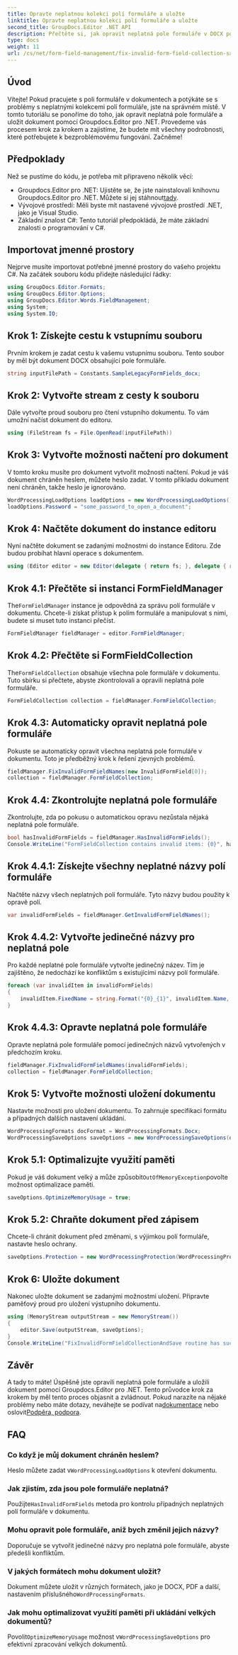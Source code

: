 ```yaml
---
title: Opravte neplatnou kolekci polí formuláře a uložte
linktitle: Opravte neplatnou kolekci polí formuláře a uložte
second_title: GroupDocs.Editor .NET API
description: Přečtěte si, jak opravit neplatná pole formuláře v DOCX pomocí Groupdocs.Editor pro .NET. Postupujte podle tohoto průvodce, abyste se ujistili, že vaše dokumenty jsou bez chyb a bezpečně je uložte.
type: docs
weight: 11
url: /cs/net/form-field-management/fix-invalid-form-field-collection-save/
---
```

## Úvod
Vítejte! Pokud pracujete s poli formuláře v dokumentech a potýkáte se s problémy s neplatnými kolekcemi polí formuláře, jste na správném místě. V tomto tutoriálu se ponoříme do toho, jak opravit neplatná pole formuláře a uložit dokument pomocí Groupdocs.Editor pro .NET. Provedeme vás procesem krok za krokem a zajistíme, že budete mít všechny podrobnosti, které potřebujete k bezproblémovému fungování. Začněme!
## Předpoklady
Než se pustíme do kódu, je potřeba mít připraveno několik věcí:
-  Groupdocs.Editor pro .NET: Ujistěte se, že jste nainstalovali knihovnu Groupdocs.Editor pro .NET. Můžete si jej stáhnout[tady](https://releases.groupdocs.com/editor/net/).
- Vývojové prostředí: Měli byste mít nastavené vývojové prostředí .NET, jako je Visual Studio.
- Základní znalost C#: Tento tutoriál předpokládá, že máte základní znalosti o programování v C#.
## Importovat jmenné prostory
Nejprve musíte importovat potřebné jmenné prostory do vašeho projektu C#. Na začátek souboru kódu přidejte následující řádky:
```csharp
using GroupDocs.Editor.Formats;
using GroupDocs.Editor.Options;
using GroupDocs.Editor.Words.FieldManagement;
using System;
using System.IO;
```
## Krok 1: Získejte cestu k vstupnímu souboru
Prvním krokem je zadat cestu k vašemu vstupnímu souboru. Tento soubor by měl být dokument DOCX obsahující pole formuláře.
```csharp
string inputFilePath = Constants.SampleLegacyFormFields_docx;
```
## Krok 2: Vytvořte stream z cesty k souboru
Dále vytvořte proud souboru pro čtení vstupního dokumentu. To vám umožní načíst dokument do editoru.
```csharp
using (FileStream fs = File.OpenRead(inputFilePath))
```
## Krok 3: Vytvořte možnosti načtení pro dokument
V tomto kroku musíte pro dokument vytvořit možnosti načtení. Pokud je váš dokument chráněn heslem, můžete heslo zadat. V tomto příkladu dokument není chráněn, takže heslo je ignorováno.
```csharp
WordProcessingLoadOptions loadOptions = new WordProcessingLoadOptions();
loadOptions.Password = "some_password_to_open_a_document";
```
## Krok 4: Načtěte dokument do instance editoru
Nyní načtěte dokument se zadanými možnostmi do instance Editoru. Zde budou probíhat hlavní operace s dokumentem.
```csharp
using (Editor editor = new Editor(delegate { return fs; }, delegate { return loadOptions; }))
```
## Krok 4.1: Přečtěte si instanci FormFieldManager
 The`FormFieldManager` instance je odpovědná za správu polí formuláře v dokumentu. Chcete-li získat přístup k polím formuláře a manipulovat s nimi, budete si muset tuto instanci přečíst.
```csharp
FormFieldManager fieldManager = editor.FormFieldManager;
```
## Krok 4.2: Přečtěte si FormFieldCollection
 The`FormFieldCollection` obsahuje všechna pole formuláře v dokumentu. Tuto sbírku si přečtete, abyste zkontrolovali a opravili neplatná pole formuláře.
```csharp
FormFieldCollection collection = fieldManager.FormFieldCollection;
```
## Krok 4.3: Automaticky opravit neplatná pole formuláře
Pokuste se automaticky opravit všechna neplatná pole formuláře v dokumentu. Toto je předběžný krok k řešení zjevných problémů.
```csharp
fieldManager.FixInvalidFormFieldNames(new InvalidFormField[0]);
collection = fieldManager.FormFieldCollection;
```
## Krok 4.4: Zkontrolujte neplatná pole formuláře
Zkontrolujte, zda po pokusu o automatickou opravu nezůstala nějaká neplatná pole formuláře.
```csharp
bool hasInvalidFormFields = fieldManager.HasInvalidFormFields();
Console.WriteLine("FormFieldCollection contains invalid items: {0}", hasInvalidFormFields);
```
## Krok 4.4.1: Získejte všechny neplatné názvy polí formuláře
Načtěte názvy všech neplatných polí formuláře. Tyto názvy budou použity k opravě polí.
```csharp
var invalidFormFields = fieldManager.GetInvalidFormFieldNames();
```
## Krok 4.4.2: Vytvořte jedinečné názvy pro neplatná pole
Pro každé neplatné pole formuláře vytvořte jedinečný název. Tím je zajištěno, že nedochází ke konfliktům s existujícími názvy polí formuláře.
```csharp
foreach (var invalidItem in invalidFormFields)
{
    invalidItem.FixedName = string.Format("{0}_{1}", invalidItem.Name, Guid.NewGuid());
}
```
## Krok 4.4.3: Opravte neplatná pole formuláře
Opravte neplatná pole formuláře pomocí jedinečných názvů vytvořených v předchozím kroku.
```csharp
fieldManager.FixInvalidFormFieldNames(invalidFormFields);
collection = fieldManager.FormFieldCollection;
```
## Krok 5: Vytvořte možnosti uložení dokumentu
Nastavte možnosti pro uložení dokumentu. To zahrnuje specifikaci formátu a případných dalších nastavení ukládání.
```csharp
WordProcessingFormats docFormat = WordProcessingFormats.Docx;
WordProcessingSaveOptions saveOptions = new WordProcessingSaveOptions(docFormat);
```
## Krok 5.1: Optimalizujte využití paměti
 Pokud je váš dokument velký a může způsobit`OutOfMemoryException`povolte možnost optimalizace paměti.
```csharp
saveOptions.OptimizeMemoryUsage = true;
```
## Krok 5.2: Chraňte dokument před zápisem
Chcete-li chránit dokument před změnami, s výjimkou polí formuláře, nastavte heslo ochrany.
```csharp
saveOptions.Protection = new WordProcessingProtection(WordProcessingProtectionType.AllowOnlyFormFields, "write_password");
```
## Krok 6: Uložte dokument
Nakonec uložte dokument se zadanými možnostmi uložení. Připravte paměťový proud pro uložení výstupního dokumentu.
```csharp
using (MemoryStream outputStream = new MemoryStream())
{
    editor.Save(outputStream, saveOptions);
}
Console.WriteLine("FixInvalidFormFieldCollectionAndSave routine has successfully finished");
```
## Závěr
 A tady to máte! Úspěšně jste opravili neplatná pole formuláře a uložili dokument pomocí Groupdocs.Editor pro .NET. Tento průvodce krok za krokem by měl tento proces objasnit a zvládnout. Pokud narazíte na nějaké problémy nebo máte dotazy, neváhejte se podívat na[dokumentace](https://reference.groupdocs.com/editor/net/) nebo oslovit[Podpěra, podpora](https://forum.groupdocs.com/c/editor/20).
## FAQ
### Co když je můj dokument chráněn heslem?
 Heslo můžete zadat v`WordProcessingLoadOptions` k otevření dokumentu.
### Jak zjistím, zda jsou pole formuláře neplatná?
 Použijte`HasInvalidFormFields` metoda pro kontrolu případných neplatných polí formuláře v dokumentu.
### Mohu opravit pole formuláře, aniž bych změnil jejich názvy?
Doporučuje se vytvořit jedinečné názvy pro neplatná pole formuláře, abyste předešli konfliktům.
### V jakých formátech mohu dokument uložit?
 Dokument můžete uložit v různých formátech, jako je DOCX, PDF a další, nastavením příslušného`WordProcessingFormats`.
### Jak mohu optimalizovat využití paměti při ukládání velkých dokumentů?
 Povolit`OptimizeMemoryUsage` možnost v`WordProcessingSaveOptions` pro efektivní zpracování velkých dokumentů.